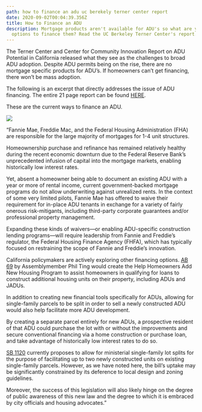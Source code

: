 ```yaml
---
path: how to finance an adu uc berekely terner center report
date: 2020-09-02T00:04:39.356Z
title: How to Finance an ADU
description: Mortgage products aren't available for ADU's so what are your
  options to finance them? Read the UC Berkeley Terner Center's report.
---
```

The Terner Center and Center for Community Innovation Report on ADU Potential in California released what they see as the challenges to broad ADU adoption. Despite ADU permits being on the rise, there are no mortgage specific products for ADU’s. If homeowners can’t get financing, there won’t be mass adoption.



The following is an excerpt that directly addresses the issue of ADU financing. The entire 21 page report can be found [HERE](http://ternercenter.berkeley.edu/uploads/Reaching_Californias_ADU_Potential_2020_1.pdf).



These are the current ways to finance an ADU.



![](https://lh5.googleusercontent.com/L6TbfYVmGpHJ8KtqQGqSKbDejrnB-PBj3yvy3tGkan1OL3rB04R5tk2WaU05jN85razxI1VU2SSnByvzEl_fP4Q76tUaKJe3RnQ7nFkJ-8Zw1v4-lHsYfuczZMHxY8DXYpuh-aPp)



“Fannie Mae, Freddie Mac, and the Federal Housing Administration (FHA) are responsible for the large majority of mortgages for 1-4 unit structures.



Homeownership purchase and refinance has remained relatively healthy during the recent economic downturn due to the Federal Reserve Bank’s unprecedented infusion of capital into the mortgage markets, enabling historically low interest rates.



Yet, absent a homeowner being able to document an existing ADU with a year or more of rental income, current government-backed mortgage programs do not allow underwriting against unrealized rents. In the context of some very limited pilots, Fannie Mae has offered to waive their requirement for in-place ADU tenants in exchange for a variety of fairly onerous risk-mitigants, including third-party corporate guarantees and/or professional property management.



Expanding these kinds of waivers—or enabling ADU-specific construction lending programs—will require leadership from Fannie and Freddie’s regulator, the Federal Housing Finance Agency (FHFA), which has typically focused on restraining the scope of Fannie and Freddie’s innovation.



California policymakers are actively exploring other financing options. [AB 69](https://leginfo.legislature.ca.gov/faces/billTextClient.xhtml?bill_id=201920200AB69) by Assemblymember Phil Ting would create the Help Homeowners Add New Housing Program to assist homeowners in qualifying for loans to construct additional housing units on their property, including ADUs and JADUs.



In addition to creating new financial tools specifically for ADUs, allowing for single-family parcels to be split in order to sell a newly constructed ADU would also help facilitate more ADU development.



By creating a separate parcel entirely for new ADUs, a prospective resident of that ADU could purchase the lot with or without the improvements and secure conventional financing via a home construction or purchase loan, and take advantage of historically low interest rates to do so.



[SB 1120](https://leginfo.legislature.ca.gov/faces/billTextClient.xhtml?bill_id=201920200SB1120) currently proposes to allow for ministerial single-family lot splits for the purpose of facilitating up to two newly constructed units on existing single-family parcels. However, as we have noted here, the bill’s uptake may be significantly constrained by its deference to local design and zoning guidelines.



Moreover, the success of this legislation will also likely hinge on the degree of public awareness of this new law and the degree to which it is embraced by city officials and housing advocates.”
